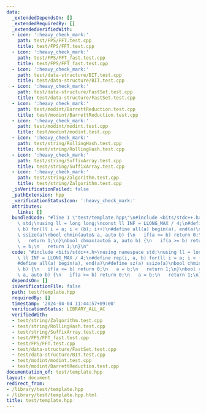 ```yaml
---
data:
  _extendedDependsOn: []
  _extendedRequiredBy: []
  _extendedVerifiedWith:
  - icon: ':heavy_check_mark:'
    path: test/FPS/FFT.test.cpp
    title: test/FPS/FFT.test.cpp
  - icon: ':heavy_check_mark:'
    path: test/FPS/FFT_fast.test.cpp
    title: test/FPS/FFT_fast.test.cpp
  - icon: ':heavy_check_mark:'
    path: test/data-structure/BIT.test.cpp
    title: test/data-structure/BIT.test.cpp
  - icon: ':heavy_check_mark:'
    path: test/data-structure/FastSet.test.cpp
    title: test/data-structure/FastSet.test.cpp
  - icon: ':heavy_check_mark:'
    path: test/modint/BarrettReduction.test.cpp
    title: test/modint/BarrettReduction.test.cpp
  - icon: ':heavy_check_mark:'
    path: test/modint/modint.test.cpp
    title: test/modint/modint.test.cpp
  - icon: ':heavy_check_mark:'
    path: test/string/RollingHash.test.cpp
    title: test/string/RollingHash.test.cpp
  - icon: ':heavy_check_mark:'
    path: test/string/SuffixArray.test.cpp
    title: test/string/SuffixArray.test.cpp
  - icon: ':heavy_check_mark:'
    path: test/string/Zalgorithm.test.cpp
    title: test/string/Zalgorithm.test.cpp
  _isVerificationFailed: false
  _pathExtension: hpp
  _verificationStatusIcon: ':heavy_check_mark:'
  attributes:
    links: []
  bundledCode: "#line 1 \"test/template.hpp\"\n#include <bits/stdc++.h>\nusing namespace\
    \ std;\nusing ll = long long;\nconst ll INF = LLONG_MAX / 4;\n#define rep(i, a,\
    \ b) for(ll i = a; i < (b); i++)\n#define all(a) begin(a), end(a)\n#define sz(a)\
    \ ssize(a)\nbool chmin(auto& a, auto b) {\n   if(a <= b) return 0;\n   a = b;\n\
    \   return 1;\n}\nbool chmax(auto& a, auto b) {\n   if(a >= b) return 0;\n   a\
    \ = b;\n   return 1;\n}\n"
  code: "#include <bits/stdc++.h>\nusing namespace std;\nusing ll = long long;\nconst\
    \ ll INF = LLONG_MAX / 4;\n#define rep(i, a, b) for(ll i = a; i < (b); i++)\n\
    #define all(a) begin(a), end(a)\n#define sz(a) ssize(a)\nbool chmin(auto& a, auto\
    \ b) {\n   if(a <= b) return 0;\n   a = b;\n   return 1;\n}\nbool chmax(auto&\
    \ a, auto b) {\n   if(a >= b) return 0;\n   a = b;\n   return 1;\n}\n"
  dependsOn: []
  isVerificationFile: false
  path: test/template.hpp
  requiredBy: []
  timestamp: '2024-04-04 11:44:57+09:00'
  verificationStatus: LIBRARY_ALL_AC
  verifiedWith:
  - test/string/Zalgorithm.test.cpp
  - test/string/RollingHash.test.cpp
  - test/string/SuffixArray.test.cpp
  - test/FPS/FFT_fast.test.cpp
  - test/FPS/FFT.test.cpp
  - test/data-structure/FastSet.test.cpp
  - test/data-structure/BIT.test.cpp
  - test/modint/modint.test.cpp
  - test/modint/BarrettReduction.test.cpp
documentation_of: test/template.hpp
layout: document
redirect_from:
- /library/test/template.hpp
- /library/test/template.hpp.html
title: test/template.hpp
---
```

